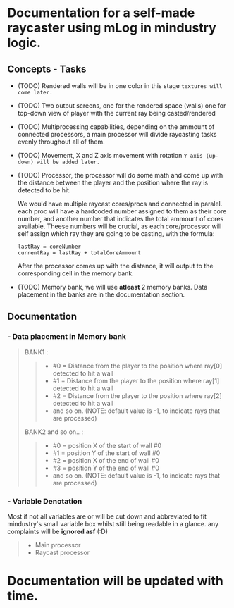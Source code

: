 # Documentation for a self-made raycaster using mLog in mindustry logic.

##  Concepts - Tasks
- (TODO) Rendered walls will be in one color in this stage `textures will come later.`

- (TODO) Two output screens,  one for the rendered space (walls)
                       one for top-down view of player with the current ray being casted/rendered

- (TODO) Multiprocessing capabilities,  depending on the ammount of connected processors, a main processor will divide raycasting tasks evenly throughout all of them.

- (TODO) Movement, X and Z axis movement with rotation `Y axis (up-down) will be added later.`

- (TODO) Processor, the processor will do some math and come up with the distance between the player and the position where the ray is detected to be hit.

  We would have multiple raycast cores/procs and connected in paralel. each proc will have a hardcoded number assigned to them as their core number, and another number that indicates the total ammount of cores available. Theese numbers will be crucial, as each core/processor will self assign which ray they are going to be casting, with the formula:

  ``` lastRay = coreNumber ``` \
  ``` currentRay = lastRay + totalCoreAmmount ```

  After the processor comes up with the distance, it will output to the corresponding cell in the memory bank. 

- (TODO) Memory bank, we will use **atleast** 2 memory banks. Data placement in the banks are in the documentation section.



##  Documentation
### - Data placement in Memory bank
> BANK1 :
>> - #0 = Distance from the player to the position where ray[0] detected to hit a wall
>> - #1 = Distance from the player to the position where ray[1] detected to hit a wall
>> - #2 = Distance from the player to the position where ray[2] detected to hit a wall
>> - and so on.
>> (NOTE: default value is -1, to indicate rays that are processed)
> 
> BANK2 and so on.. :
>> - #0 = position X of the start of wall #0
>> - #1 = position Y of the start of wall #0
>> - #2 = position X of the end of wall #0 
>> - #3 = position Y of the end of wall #0
>> - and so on.
>> (NOTE: default value is -1, to indicate rays that are processed)

### - Variable Denotation
  Most if not all variables are or will be cut down and abbreviated to fit mindustry's small variable box whilst still being readable in a glance. any complaints will be **ignored asf** (:D)
> - Main processor
> - Raycast processor


# Documentation will be updated with time.
